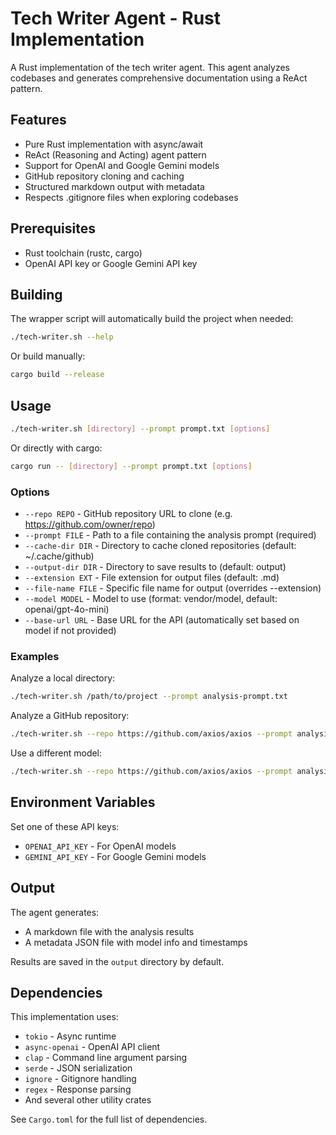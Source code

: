 # Tech Writer Agent - Rust Implementation

A Rust implementation of the tech writer agent. This agent analyzes codebases and generates comprehensive documentation using a ReAct pattern.

## Features

- Pure Rust implementation with async/await
- ReAct (Reasoning and Acting) agent pattern
- Support for OpenAI and Google Gemini models
- GitHub repository cloning and caching
- Structured markdown output with metadata
- Respects .gitignore files when exploring codebases

## Prerequisites

- Rust toolchain (rustc, cargo)
- OpenAI API key or Google Gemini API key

## Building

The wrapper script will automatically build the project when needed:

```bash
./tech-writer.sh --help
```

Or build manually:

```bash
cargo build --release
```

## Usage

```bash
./tech-writer.sh [directory] --prompt prompt.txt [options]
```

Or directly with cargo:

```bash
cargo run -- [directory] --prompt prompt.txt [options]
```

### Options

- `--repo REPO` - GitHub repository URL to clone (e.g. https://github.com/owner/repo)
- `--prompt FILE` - Path to a file containing the analysis prompt (required)
- `--cache-dir DIR` - Directory to cache cloned repositories (default: ~/.cache/github)
- `--output-dir DIR` - Directory to save results to (default: output)
- `--extension EXT` - File extension for output files (default: .md)
- `--file-name FILE` - Specific file name for output (overrides --extension)
- `--model MODEL` - Model to use (format: vendor/model, default: openai/gpt-4o-mini)
- `--base-url URL` - Base URL for the API (automatically set based on model if not provided)

### Examples

Analyze a local directory:
```bash
./tech-writer.sh /path/to/project --prompt analysis-prompt.txt
```

Analyze a GitHub repository:
```bash
./tech-writer.sh --repo https://github.com/axios/axios --prompt analysis-prompt.txt
```

Use a different model:
```bash
./tech-writer.sh --repo https://github.com/axios/axios --prompt analysis-prompt.txt --model google/gemini-2.0-flash
```

## Environment Variables

Set one of these API keys:
- `OPENAI_API_KEY` - For OpenAI models
- `GEMINI_API_KEY` - For Google Gemini models

## Output

The agent generates:
- A markdown file with the analysis results
- A metadata JSON file with model info and timestamps

Results are saved in the `output` directory by default.

## Dependencies

This implementation uses:
- `tokio` - Async runtime
- `async-openai` - OpenAI API client
- `clap` - Command line argument parsing
- `serde` - JSON serialization
- `ignore` - Gitignore handling
- `regex` - Response parsing
- And several other utility crates

See `Cargo.toml` for the full list of dependencies.